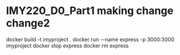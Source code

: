 # IMY220_D0_Part1 making change change2
docker build -t imyproject .
docker run --name express -p 3000:3000 imyproject
docker stop express
docker rm express
